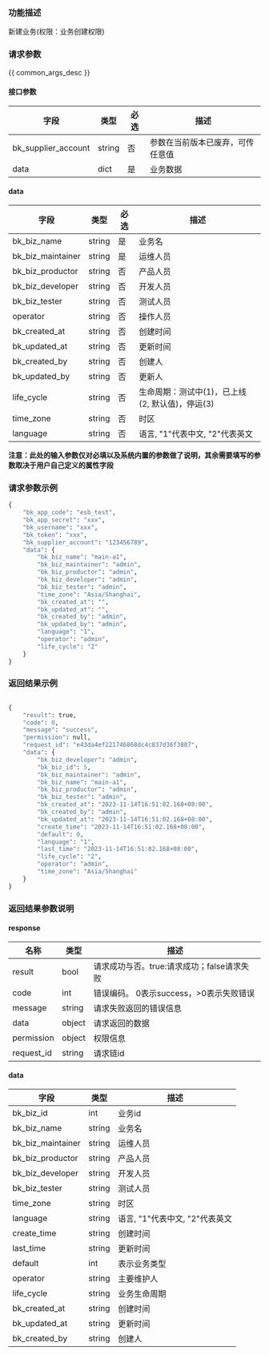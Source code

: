 ### 功能描述

新建业务(权限：业务创建权限)

### 请求参数

{{ common_args_desc }}

#### 接口参数

| 字段      |  类型      | 必选   | 描述               |
|-----------|------------|--------|------------------|
| bk_supplier_account | string     | 否     | 参数在当前版本已废弃，可传任意值 |
| data           | dict    | 是     | 业务数据             |

#### data

| 字段      |  类型      | 必选 | 描述                            |
|-----------|------------|----|-------------------------------|
| bk_biz_name       |  string  | 是  | 业务名                           |
| bk_biz_maintainer |  string  | 是  | 运维人员                          |
| bk_biz_productor  |  string  | 否  | 产品人员                          |
| bk_biz_developer  |  string  | 否  | 开发人员                          |
| bk_biz_tester     |  string  | 否  | 测试人员                          |
| operator     |  string  | 否  | 操作人员                          |
| bk_created_at      | string | 否     | 创建时间                          |
| bk_updated_at      | string | 否     | 更新时间                          |
| bk_created_by      | string | 否     | 创建人                           |
| bk_updated_by      | string | 否     | 更新人                           |
| life_cycle      | string | 否     | 生命周期：测试中(1)，已上线(2, 默认值)，停运(3) |
| time_zone         |  string  | 否  | 时区                            |
| language          |  string  | 否  | 语言, "1"代表中文, "2"代表英文          |

**注意：此处的输入参数仅对必填以及系统内置的参数做了说明，其余需要填写的参数取决于用户自己定义的属性字段**

### 请求参数示例

```python
{
    "bk_app_code": "esb_test",
    "bk_app_secret": "xxx",
    "bk_username": "xxx",
    "bk_token": "xxx",
    "bk_supplier_account": "123456789",
    "data": {
        "bk_biz_name": "main-a1",
        "bk_biz_maintainer": "admin",
        "bk_biz_productor": "admin",
        "bk_biz_developer": "admin",
        "bk_biz_tester": "admin",
        "time_zone": "Asia/Shanghai",
        "bk_created_at": "",
        "bk_updated_at": "",
        "bk_created_by": "admin",
        "bk_updated_by": "admin",
        "language": "1",
        "operator": "admin",
        "life_cycle": "2"
    }
}
```

### 返回结果示例

```python

{
    "result": true,
    "code": 0,
    "message": "success",
    "permission": null,
    "request_id": "e43da4ef221746868dc4c837d36f3807",
    "data": {
        "bk_biz_developer": "admin",
        "bk_biz_id": 5,
        "bk_biz_maintainer": "admin",
        "bk_biz_name": "main-a1",
        "bk_biz_productor": "admin",
        "bk_biz_tester": "admin",
        "bk_created_at": "2023-11-14T16:51:02.168+08:00",
        "bk_created_by": "admin",
        "bk_updated_at": "2023-11-14T16:51:02.168+08:00",
        "create_time": "2023-11-14T16:51:02.168+08:00",
        "default": 0,
        "language": "1",
        "last_time": "2023-11-14T16:51:02.168+08:00",
        "life_cycle": "2",
        "operator": "admin",
        "time_zone": "Asia/Shanghai"
    }
}
```
### 返回结果参数说明
#### response

| 名称    | 类型   | 描述                                    |
| ------- | ------ | ------------------------------------- |
| result  | bool   | 请求成功与否。true:请求成功；false请求失败 |
| code    | int    | 错误编码。 0表示success，>0表示失败错误    |
| message | string | 请求失败返回的错误信息                    |
| data    | object | 请求返回的数据                           |
| permission    | object | 权限信息    |
| request_id    | string | 请求链id    |

#### data
| 字段      | 类型      | 描述         |
|-----------|-----------|--------------|
| bk_biz_id | int | 业务id |
| bk_biz_name       |  string       | 业务名 |
| bk_biz_maintainer |  string       | 运维人员 |
| bk_biz_productor  |  string      | 产品人员 |
| bk_biz_developer  |  string      | 开发人员 |
| bk_biz_tester     |  string       | 测试人员 |
| time_zone         |  string       | 时区 |
| language          |  string      | 语言, "1"代表中文, "2"代表英文 |
| create_time         | string | 创建时间     |
| last_time           | string | 更新时间     |
|default | int | 表示业务类型 |
| operator | string | 主要维护人 |
|life_cycle|string|业务生命周期|
| bk_created_at      | string |  创建时间        |
| bk_updated_at      | string |  更新时间        |
| bk_created_by      | string |  创建人         |